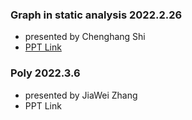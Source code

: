 ### Graph in static analysis 2022.2.26
- presented by Chenghang Shi
- [PPT Link](https://github.com/zihaoli-cn/compiler-paper-reading/blob/main/30min_talk/graph%20in%20program%20analysis.pptx)
### Poly 2022.3.6
- presented by JiaWei Zhang
- PPT Link
